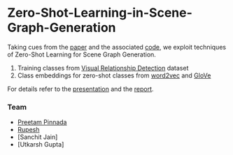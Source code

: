 # Zero-Shot-Learning-in-Scene-Graph-Generation

Taking cues from the [paper](https://arxiv.org/abs/1702.08319) and the associated [code](https://github.com/yangxuntu/vrd), we exploit techniques of Zero-Shot Learning for Scene Graph Generation. 

1. Training classes from [Visual Relationship Detection](https://cs.stanford.edu/people/ranjaykrishna/vrd/) dataset
2. Class embeddings for zero-shot classes from [word2vec](https://code.google.com/archive/p/word2vec/#!) and [GloVe](http://text2vec.org/glove.html)

For details refer to the [presentation](Presentation.pptx) and the [report](Report.pdf).

### Team
* [Preetam Pinnada](https://github.com/Preetam25)
* [Rupesh](https://github.com/rs9899)
* [Sanchit Jain] 
* [Utkarsh Gupta]
